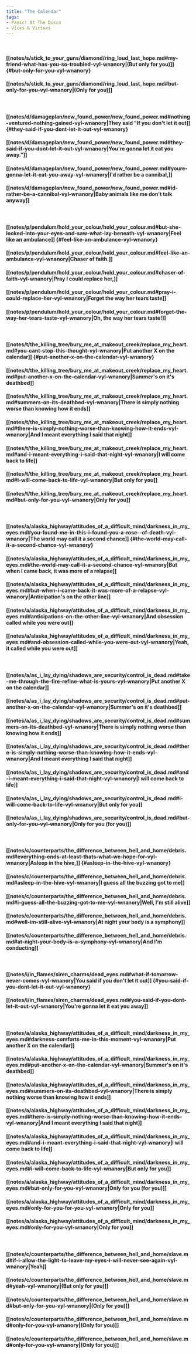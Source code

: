 ```yaml
---
title: "The Calendar"
tags:
- Panic! At The Disco
- Vices & Virtues
---
```

&nbsp;
#### [[notes/s/stick_to_your_guns/diamond/ring_loud_last_hope.md#my-friend-what-has-you-so-troubled-vyl-wnanory|(But only for you)]] {#but-only-for-you-vyl-wnanory}
#### [[notes/s/stick_to_your_guns/diamond/ring_loud_last_hope.md#but-only-for-you-vyl-wnanory|(Only for you)]]
&nbsp;
#### [[notes/d/damageplan/new_found_power/new_found_power.md#nothing-ventured-nothing-gained-vyl-wnanory|They said "If you don't let it out]] {#they-said-if-you-dont-let-it-out-vyl-wnanory}
#### [[notes/d/damageplan/new_found_power/new_found_power.md#they-said-if-you-dont-let-it-out-vyl-wnanory|You're gonna let it eat you away."]]
#### [[notes/d/damageplan/new_found_power/new_found_power.md#youre-gonna-let-it-eat-you-away-vyl-wnanory|I'd rather be a cannibal,]]
#### [[notes/d/damageplan/new_found_power/new_found_power.md#id-rather-be-a-cannibal-vyl-wnanory|Baby animals like me don't talk anyway]]
&nbsp;
#### [[notes/p/pendulum/hold_your_colour/hold_your_colour.md#but-she-looked-into-your-eyes-and-saw-what-lay-beneath-vyl-wnanory|Feel like an ambulance]] {#feel-like-an-ambulance-vyl-wnanory}
#### [[notes/p/pendulum/hold_your_colour/hold_your_colour.md#feel-like-an-ambulance-vyl-wnanory|Chaser of faith.]]
#### [[notes/p/pendulum/hold_your_colour/hold_your_colour.md#chaser-of-faith-vyl-wnanory|Pray I could replace her,]]
#### [[notes/p/pendulum/hold_your_colour/hold_your_colour.md#pray-i-could-replace-her-vyl-wnanory|Forget the way her tears taste]]
#### [[notes/p/pendulum/hold_your_colour/hold_your_colour.md#forget-the-way-her-tears-taste-vyl-wnanory|Oh, the way her tears taste!]]
&nbsp;
#### [[notes/t/the_killing_tree/bury_me_at_makeout_creek/replace_my_heart.md#you-cant-stop-this-thought-vyl-wnanory|Put another X on the calendar]] {#put-another-x-on-the-calendar-vyl-wnanory}
#### [[notes/t/the_killing_tree/bury_me_at_makeout_creek/replace_my_heart.md#put-another-x-on-the-calendar-vyl-wnanory|Summer's on it's deathbed]]
#### [[notes/t/the_killing_tree/bury_me_at_makeout_creek/replace_my_heart.md#summers-on-its-deathbed-vyl-wnanory|There is simply nothing worse than knowing how it ends]]
#### [[notes/t/the_killing_tree/bury_me_at_makeout_creek/replace_my_heart.md#there-is-simply-nothing-worse-than-knowing-how-it-ends-vyl-wnanory|And I meant everything I said that night]]
#### [[notes/t/the_killing_tree/bury_me_at_makeout_creek/replace_my_heart.md#and-i-meant-everything-i-said-that-night-vyl-wnanory|I will come back to life]]
#### [[notes/t/the_killing_tree/bury_me_at_makeout_creek/replace_my_heart.md#i-will-come-back-to-life-vyl-wnanory|But only for you]]
#### [[notes/t/the_killing_tree/bury_me_at_makeout_creek/replace_my_heart.md#but-only-for-you-vyl-wnanory|Only for you]]
&nbsp;
#### [[notes/a/alaska_highway/attitudes_of_a_difficult_mind/darkness_in_my_eyes.md#you-found-me-in-this-i-found-you-a-rose--of-death-vyl-wnanory|The world may call it a second chance]] {#the-world-may-call-it-a-second-chance-vyl-wnanory}
#### [[notes/a/alaska_highway/attitudes_of_a_difficult_mind/darkness_in_my_eyes.md#the-world-may-call-it-a-second-chance-vyl-wnanory|But when I came back, it was more of a relapse]]
#### [[notes/a/alaska_highway/attitudes_of_a_difficult_mind/darkness_in_my_eyes.md#but-when-i-came-back-it-was-more-of-a-relapse-vyl-wnanory|Anticipation's on the other line]]
#### [[notes/a/alaska_highway/attitudes_of_a_difficult_mind/darkness_in_my_eyes.md#anticipations-on-the-other-line-vyl-wnanory|And obsession called while you were out]]
#### [[notes/a/alaska_highway/attitudes_of_a_difficult_mind/darkness_in_my_eyes.md#and-obsession-called-while-you-were-out-vyl-wnanory|Yeah, it called while you were out]]
&nbsp;
#### [[notes/a/as_i_lay_dying/shadows_are_security/control_is_dead.md#take-me-through-the-fire-refine-what-is-yours-vyl-wnanory|Put another X on the calendar]]
#### [[notes/a/as_i_lay_dying/shadows_are_security/control_is_dead.md#put-another-x-on-the-calendar-vyl-wnanory|Summer's on it's deathbed]]
#### [[notes/a/as_i_lay_dying/shadows_are_security/control_is_dead.md#summers-on-its-deathbed-vyl-wnanory|There is simply nothing worse than knowing how it ends]]
#### [[notes/a/as_i_lay_dying/shadows_are_security/control_is_dead.md#there-is-simply-nothing-worse-than-knowing-how-it-ends-vyl-wnanory|And I meant everything I said that night]]
#### [[notes/a/as_i_lay_dying/shadows_are_security/control_is_dead.md#and-i-meant-everything-i-said-that-night-vyl-wnanory|I will come back to life]]
#### [[notes/a/as_i_lay_dying/shadows_are_security/control_is_dead.md#i-will-come-back-to-life-vyl-wnanory|But only for you]]
#### [[notes/a/as_i_lay_dying/shadows_are_security/control_is_dead.md#but-only-for-you-vyl-wnanory|Only for you (for you)]]
&nbsp;
#### [[notes/c/counterparts/the_difference_between_hell_and_home/debris.md#everything-ends-at-least-thats-what-we-hope-for-vyl-wnanory|Asleep in the hive,]] {#asleep-in-the-hive-vyl-wnanory}
#### [[notes/c/counterparts/the_difference_between_hell_and_home/debris.md#asleep-in-the-hive-vyl-wnanory|I guess all the buzzing got to me]]
#### [[notes/c/counterparts/the_difference_between_hell_and_home/debris.md#i-guess-all-the-buzzing-got-to-me-vyl-wnanory|Well, I'm still alive]]
#### [[notes/c/counterparts/the_difference_between_hell_and_home/debris.md#well-im-still-alive-vyl-wnanory|At night your body is a symphony]]
#### [[notes/c/counterparts/the_difference_between_hell_and_home/debris.md#at-night-your-body-is-a-symphony-vyl-wnanory|And I'm conducting]]
&nbsp;
#### [[notes/i/in_flames/siren_charms/dead_eyes.md#what-if-tomorrow-never-comes-vyl-wnanory|You said if you don't let it out]] {#you-said-if-you-dont-let-it-out-vyl-wnanory}
#### [[notes/i/in_flames/siren_charms/dead_eyes.md#you-said-if-you-dont-let-it-out-vyl-wnanory|You're gonna let it eat you away]]
&nbsp;
#### [[notes/a/alaska_highway/attitudes_of_a_difficult_mind/darkness_in_my_eyes.md#darkness-comforts-me-in-this-moment-vyl-wnanory|Put another X on the calendar]]
#### [[notes/a/alaska_highway/attitudes_of_a_difficult_mind/darkness_in_my_eyes.md#put-another-x-on-the-calendar-vyl-wnanory|Summer's on it's deathbed]]
#### [[notes/a/alaska_highway/attitudes_of_a_difficult_mind/darkness_in_my_eyes.md#summers-on-its-deathbed-vyl-wnanory|There is simply nothing worse than knowing how it ends]]
#### [[notes/a/alaska_highway/attitudes_of_a_difficult_mind/darkness_in_my_eyes.md#there-is-simply-nothing-worse-than-knowing-how-it-ends-vyl-wnanory|And I meant everything I said that night]]
#### [[notes/a/alaska_highway/attitudes_of_a_difficult_mind/darkness_in_my_eyes.md#and-i-meant-everything-i-said-that-night-vyl-wnanory|I will come back to life]]
#### [[notes/a/alaska_highway/attitudes_of_a_difficult_mind/darkness_in_my_eyes.md#i-will-come-back-to-life-vyl-wnanory|But only for you]]
#### [[notes/a/alaska_highway/attitudes_of_a_difficult_mind/darkness_in_my_eyes.md#but-only-for-you-vyl-wnanory|Only for you (for you)]]
#### [[notes/a/alaska_highway/attitudes_of_a_difficult_mind/darkness_in_my_eyes.md#only-for-you-for-you-vyl-wnanory|Only for you]]
#### [[notes/a/alaska_highway/attitudes_of_a_difficult_mind/darkness_in_my_eyes.md#only-for-you-vyl-wnanory|Only for you]]
&nbsp;
#### [[notes/c/counterparts/the_difference_between_hell_and_home/slave.md#if-i-allow-the-light-to-leave-my-eyes-i-will-never-see-again-vyl-wnanory|Yeah]]
#### [[notes/c/counterparts/the_difference_between_hell_and_home/slave.md#yeah-vyl-wnanory|(But only for you)]]
#### [[notes/c/counterparts/the_difference_between_hell_and_home/slave.md#but-only-for-you-vyl-wnanory|(Only for you)]]
#### [[notes/c/counterparts/the_difference_between_hell_and_home/slave.md#only-for-you-vyl-wnanory|(Only for you)]]
#### [[notes/c/counterparts/the_difference_between_hell_and_home/slave.md#only-for-you-vyl-wnanory|(Only for you)]]
